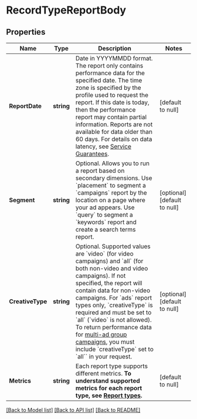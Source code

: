 # RecordTypeReportBody

## Properties
Name | Type | Description | Notes
------------ | ------------- | ------------- | -------------
**ReportDate** | **string** | Date in YYYYMMDD format. The report only contains performance data for the specified date. The time zone is specified by the profile used to request the report. If this date is today, then the performance report may contain partial information. Reports are not available for data older than 60 days. For details on data latency, see [Service Guarantees](../../reference/concepts/developer-notes). | [default to null]
**Segment** | **string** | Optional. Allows you to run a report based on secondary dimensions. Use &#x60;placement&#x60; to segment a &#x60;campaigns&#x60; report by the location on a page where your ad appears. Use &#x60;query&#x60; to segment a &#x60;keywords&#x60; report and create a search terms report. | [optional] [default to null]
**CreativeType** | **string** | Optional. Supported values are &#x60;video&#x60; (for video campaigns) and &#x60;all&#x60; (for both non-video and video campaigns). If not specified, the report will contain data for non-video campaigns. For &#x60;ads&#x60; report types only, &#x60;creativeType&#x60; is required and must be set to &#x60;all&#x60; (&#x60;video&#x60; is not allowed). To return performance data for [multi-ad group campaigns](https://advertising.amazon.com/API/docs/en-us/sponsored-brands/3-0/openapi/prod#/Campaigns), you must include &#x60;creativeType&#x60; set to &#x60;all&#x60;&#x60; in your request. | [optional] [default to null]
**Metrics** | **string** | Each report type supports different metrics. **To understand supported metrics for each report type, see [Report types](/API/docs/en-us/guides/reporting/v2/report-types).**  | [default to null]

[[Back to Model list]](../README.md#documentation-for-models) [[Back to API list]](../README.md#documentation-for-api-endpoints) [[Back to README]](../README.md)


